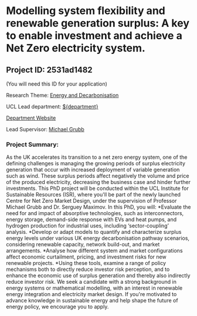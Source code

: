 # Modelling system flexibility and renewable generation surplus: A key to enable investment and achieve a Net Zero electricity system.

## Project ID: **2531ad1482**
(You will need this ID for your application)

Research Theme: [Energy and Decarbonisation](../themes/energy-and-decarbonisation.md)

UCL Lead department: [${department}](../departments/bartlett-school-of-environment-energy-and-resources.md)

[Department Website](https://www.ucl.ac.uk/bartlett/bartlett-school-environment-energy-and-resources)

Lead Supervisor: [Michael Grubb](https://profiles.ucl.ac.uk/45238)

### Project Summary:

As the UK accelerates its transition to a net zero energy system, one of the defining challenges is managing the growing periods of surplus electricity generation that occur with increased deployment of variable generation such as wind. These surplus periods affect negatively the volume and price of the produced electricity, decreasing the business case and hinder further investments. 
This PhD project will be conducted within the UCL Institute for Sustainable Resources (ISR), where you'll be part of the newly launched Centre for Net Zero Market Design, under the supervision of Professor Michael Grubb and Dr. Serguey Maximov.
In this PhD, you will:
*Evaluate the need for and impact of absorptive technologies, such as interconnectors, energy storage, demand-side response with EVs and heat pumps, and hydrogen production for industrial uses, including ‘sector-coupling’ analysis.
*Develop or adapt models to quantify and characterize surplus energy levels under various UK energy decarbonisation pathway scenarios, considering renewable capacity, network build-out, and market arrangements.
*Analyse how different system and market configurations affect economic curtailment, pricing, and investment risks for new renewable projects.
*Using these tools, examine a range of policy mechanisms both to directly reduce investor risk perception, and to enhance the economic use of surplus generation and thereby also indirectly reduce investor risk.
We seek a candidate with a strong background in energy systems or mathematical modelling, with an interest in renewable energy integration and electricity market design. If you're motivated to advance knowledge in sustainable energy and help shape the future of energy policy, we encourage you to apply.
